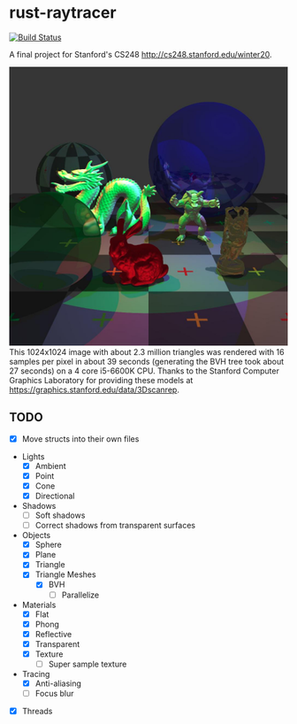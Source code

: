 # rust-raytracer
[![Build Status](https://travis-ci.com/ellishg/rust-raytracer.svg?token=g46Mfub8GMWqdPYXVqEs&branch=master)](https://travis-ci.com/ellishg/rust-raytracer)

A final project for Stanford's CS248 http://cs248.stanford.edu/winter20.

![scene](media/scene.jpg)
This 1024x1024 image with about 2.3 million triangles was rendered with 16 samples per pixel in about 39 seconds (generating the BVH tree took about 27 seconds) on a 4 core i5-6600K CPU. Thanks to the Stanford Computer Graphics Laboratory for providing these models  at https://graphics.stanford.edu/data/3Dscanrep.

## TODO
- [x] Move structs into their own files
- Lights
  - [x] Ambient
  - [x] Point
  - [x] Cone
  - [x] Directional
- Shadows
  - [ ] Soft shadows
  - [ ] Correct shadows from transparent surfaces
- Objects
  - [x] Sphere
  - [x] Plane
  - [x] Triangle
  - [x] Triangle Meshes
    - [x] BVH
      - [ ] Parallelize
- Materials
  - [x] Flat
  - [x] Phong
  - [x] Reflective
  - [x] Transparent
  - [x] Texture
    - [ ] Super sample texture
- Tracing
  - [x] Anti-aliasing
  - [ ] Focus blur
- [x] Threads
